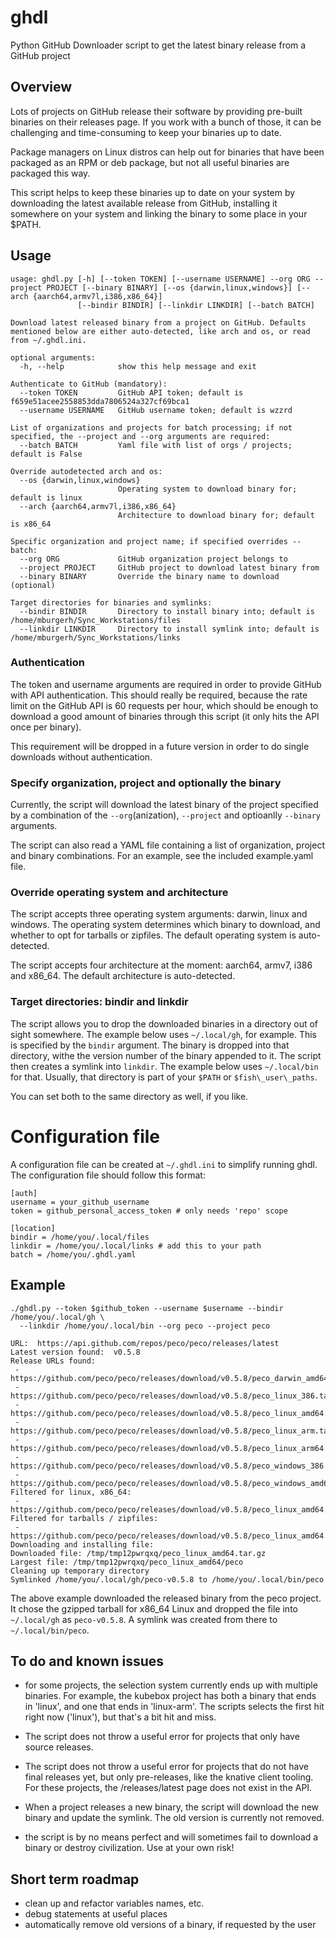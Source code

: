 # ghdl

Python GitHub Downloader script to get the latest binary release from a GitHub project


## Overview

Lots of projects on GitHub release their software by providing pre-built binaries on
their releases page. If you work with a bunch of those, it can be challenging and
time-consuming to keep your binaries up to date. 

Package managers on Linux distros can help out for binaries that have been packaged as
an RPM or deb package, but not all useful binaries are packaged this way.

This script helps to keep these binaries up to date on your system by downloading the
latest available release from GitHub, installing it somewhere on your system and linking
the binary to some place in your $PATH.


## Usage
```
usage: ghdl.py [-h] [--token TOKEN] [--username USERNAME] --org ORG --project PROJECT [--binary BINARY] [--os {darwin,linux,windows}] [--arch {aarch64,armv7l,i386,x86_64}]
               [--bindir BINDIR] [--linkdir LINKDIR] [--batch BATCH]

Download latest released binary from a project on GitHub. Defaults mentioned below are either auto-detected, like arch and os, or read from ~/.ghdl.ini.

optional arguments:
  -h, --help            show this help message and exit

Authenticate to GitHub (mandatory):
  --token TOKEN         GitHub API token; default is f659e51acee2558853dda7806524a327cf69bca1
  --username USERNAME   GitHub username token; default is wzzrd

List of organizations and projects for batch processing; if not specified, the --project and --org arguments are required:
  --batch BATCH         Yaml file with list of orgs / projects; default is False

Override autodetected arch and os:
  --os {darwin,linux,windows}
                        Operating system to download binary for; default is linux
  --arch {aarch64,armv7l,i386,x86_64}
                        Architecture to download binary for; default is x86_64

Specific organization and project name; if specified overrides --batch:
  --org ORG             GitHub organization project belongs to
  --project PROJECT     GitHub project to download latest binary from
  --binary BINARY       Override the binary name to download (optional)

Target directories for binaries and symlinks:
  --bindir BINDIR       Directory to install binary into; default is /home/mburgerh/Sync_Workstations/files
  --linkdir LINKDIR     Directory to install symlink into; default is /home/mburgerh/Sync_Workstations/links
```

### Authentication
The token and username arguments are required in order to provide GitHub with
API authentication. This should really be required, because the rate limit on
the GitHub API is 60 requests per hour, which should be enough to download a
good amount of binaries through this script (it only hits the API once per
binary).

This requirement will be dropped in a future version in order to do single
downloads without authentication.


### Specify organization, project and optionally the binary
Currently, the script will download the latest binary of the project specified by
a combination of the `--org`(anization), `--project` and optioanlly
`--binary` arguments.

The script can also read a YAML file containing a list of organization,
project and binary combinations. For an example, see the included
example.yaml file.


### Override operating system and architecture
The script accepts three operating system arguments: darwin, linux and
windows. The operating system determines which binary to download, and
whether to opt for tarballs or zipfiles. The default operating system is
auto-detected.

The script accepts four architecture at the moment: aarch64, armv7, i386 and
x86\_64. The default architecture is auto-detected.


### Target directories: bindir and linkdir
The script allows you to drop the downloaded binaries in a directory out of
sight somewhere. The example below uses `~/.local/gh`, for example. This is
specified by the `bindir` argument. The binary is dropped into that
directory, withe the version number of the binary appended to it. The script
then creates a symlink into `linkdir`. The example below uses `~/.local/bin`
for that. Usually, that directory is part of your `$PATH` or
`$fish\_user\_paths`.

You can set both to the same directory as well, if you like.

# Configuration file
A configuration file can be created at `~/.ghdl.ini` to simplify running
ghdl. The configuration file should follow this format:
```
[auth]
username = your_github_username
token = github_personal_access_token # only needs 'repo' scope

[location]
bindir = /home/you/.local/files
linkdir = /home/you/.local/links # add this to your path
batch = /home/you/.ghdl.yaml
```

## Example
```
./ghdl.py --token $github_token --username $username --bindir /home/you/.local/gh \
  --linkdir /home/you/.local/bin --org peco --project peco

URL:  https://api.github.com/repos/peco/peco/releases/latest
Latest version found:  v0.5.8
Release URLs found: 
 -  https://github.com/peco/peco/releases/download/v0.5.8/peco_darwin_amd64.zip
 -  https://github.com/peco/peco/releases/download/v0.5.8/peco_linux_386.tar.gz
 -  https://github.com/peco/peco/releases/download/v0.5.8/peco_linux_amd64.tar.gz
 -  https://github.com/peco/peco/releases/download/v0.5.8/peco_linux_arm.tar.gz
 -  https://github.com/peco/peco/releases/download/v0.5.8/peco_linux_arm64.tar.gz
 -  https://github.com/peco/peco/releases/download/v0.5.8/peco_windows_386.zip
 -  https://github.com/peco/peco/releases/download/v0.5.8/peco_windows_amd64.zip
Filtered for linux, x86_64: 
 -  https://github.com/peco/peco/releases/download/v0.5.8/peco_linux_amd64.tar.gz
Filtered for tarballs / zipfiles: 
 -  https://github.com/peco/peco/releases/download/v0.5.8/peco_linux_amd64.tar.gz
Downloading and installing file: 
Downloaded file: /tmp/tmp12pwrqxq/peco_linux_amd64.tar.gz
Largest file: /tmp/tmp12pwrqxq/peco_linux_amd64/peco
Cleaning up temporary directory
Symlinked /home/you/.local/gh/peco-v0.5.8 to /home/you/.local/bin/peco
```

The above example downloaded the released binary from the peco project. It chose the
gzipped tarball for x86\_64 Linux and dropped the file into `~/.local/gh` as
`peco-v0.5.8`. A symlink was created from there to `~/.local/bin/peco`.


## To do and known issues
- for some projects, the selection system currently ends up with multiple binaries. For
  example, the kubebox project has both a binary that ends in 'linux', and one that ends
  in 'linux-arm'. The scripts selects the first hit right now ('linux'), but that's
  a bit hit and miss. 

- The script does not throw a useful error for projects that only have source releases.

- The script does not throw a useful error for projects that do not have final releases
  yet, but only pre-releases, like the knative client tooling. For these projects, the
  /releases/latest page does not exist in the API.

- When a project releases a new binary, the script will download the new binary and
  update the symlink. The old version is currently not removed.

- the script is by no means perfect and will sometimes fail to download a
  binary or destroy civilization. Use at your own risk!

## Short term roadmap
- clean up and refactor variables names, etc.
- debug statements at useful places
- automatically remove old versions of a binary, if requested by the user
